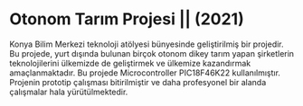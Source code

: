 # Otonom Tarım Projesi || (2021)

Konya Bilim Merkezi teknoloji atölyesi bünyesinde geliştirilmiş bir projedir.
Bu projede, yurt dışında bulunan birçok otonom dikey tarım yapan şirketlerin teknolojilerini ülkemizde de geliştirmek ve ülkemize kazandırmak amaçlanmaktadır.
Bu projede Microcontroller PIC18F46K22 kullanılmıştır.
Projenin prototip çalışması bitirilmiştir ve daha profesyonel bir alanda çalışmalar hala yürütülmektedir.
